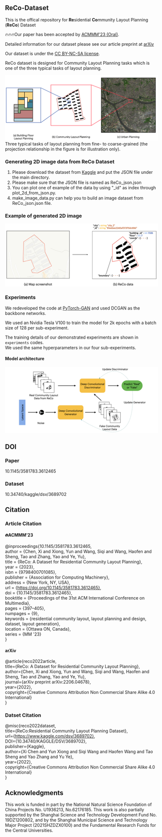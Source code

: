 ## ReCo-Dataset
This is the offical repository for **Re**sidential **Co**mmunity Layout Planning (**ReCo**) Dataset

🔥🔥🔥Our paper has been accepted by [ACMMM'23 (Oral)](https://dl.acm.org/doi/10.1145/3581783.3612465).

Detailed information for our dataset please see our article preprint at [arXiv](https://arxiv.org/abs/2206.04678)

Our dataset is under the [CC BY-NC-SA license](https://creativecommons.org/licenses/by-nc-sa/4.0/).

ReCo dataset is designed for Community Layout Planning tasks which is one of the three typical tasks of layout planning.

![image](https://github.com/FDUDSDE/ReCo-Dataset/blob/main/images/tasks.png)
Three typical tasks of layout planning from fine- to coarse-grained (the projection relationship in the figure is for illustration only).

### Generating 2D image data from ReCo Dataset
1. Please download the dataset from [Kaggle](https://www.kaggle.com/fdudsde/reco-dataset) and put the JSON file under the main directory.
2. Please make sure that the JSON file is named as ReCo_json.json
3. You can plot one of example of the data by using "_id" as index through plot_2d_from_json.py.
4. make_image_data.py can help you to build an image dataset from ReCo_json.json file.

### Example of generated 2D image
![image](https://github.com/FDUDSDE/ReCo-Dataset/blob/main/images/data_example.png)

### Experiments
We redeveloped the code at [PyTorch-GAN](https://github.com/eriklindernoren/PyTorch-GAN) and used DCGAN as the backbone networks.

We used an Nvidia Tesla V100 to train the model for 2k epochs with a batch size of 128 per sub-experiment.

The training details of our demonstrated experiments are shown in `experiments` codes. \
We used the same hyperparameters in our four sub-experiments.

#### Model architecture
![image](https://github.com/FDUDSDE/ReCo-Dataset/blob/main/images/model.png)

## DOI
### Paper
10.1145/3581783.3612465
### Dataset
10.34740/kaggle/dsv/3689702

## Citation
### Article Citation
#### 🔥ACMMM'23
@inproceedings{10.1145/3581783.3612465,\
author = {Chen, Xi and Xiong, Yun and Wang, Siqi and Wang, Haofen and Sheng, Tao and Zhang, Yao and Ye, Yu},\
title = {ReCo: A Dataset for Residential Community Layout Planning},\
year = {2023},\
isbn = {9798400701085},\
publisher = {Association for Computing Machinery},\
address = {New York, NY, USA},\
url = {https://doi.org/10.1145/3581783.3612465}, \
doi = {10.1145/3581783.3612465},\
booktitle = {Proceedings of the 31st ACM International Conference on Multimedia},\
pages = {397–405},\
numpages = {9},\
keywords = {residential community layout, layout planning and design, dataset, layout generation},\
location = {Ottawa ON, Canada},\
series = {MM '23}\
}

#### arXiv
@article{reco2022article,\
  title={ReCo: A Dataset for Residential Community Layout Planning},\
  author={Chen, Xi and Xiong, Yun and Wang, Siqi and Wang, Haofen and Sheng, Tao and Zhang, Yao and Ye, Yu},\
  journal={arXiv preprint arXiv:2206.04678},\
  year={2022},\
  copyright={Creative Commons Attribution Non Commercial Share Alike 4.0 International}\
}

### Datset Citation
@misc{reco2022dataset, \
  title={ReCo:Residential Community Layout Planning Dataset}, \
  url={https://www.kaggle.com/dsv/3689702}, \
  DOI={10.34740/KAGGLE/DSV/3689702}, \
  publisher={Kaggle}, \
  author={Xi Chen and Yun Xiong and Siqi Wang and Haofen Wang and Tao Sheng and Yao Zhang and Yu Ye}, \
  year={2022}, \
  copyright={Creative Commons Attribution Non Commercial Share Alike 4.0 International}\
}

## Acknowledgments
This work is funded in part by the National Natural Science Foundation of China Projects No. U1936213, No.62176185. This work is also partially supported by the Shanghai Science and Technology Development Fund No. 19DZ1200802, and by the Shanghai Municipal Science and Technology Major Project (2021SHZDZX0100) and the Fundamental Research Funds for the Central Universities.
